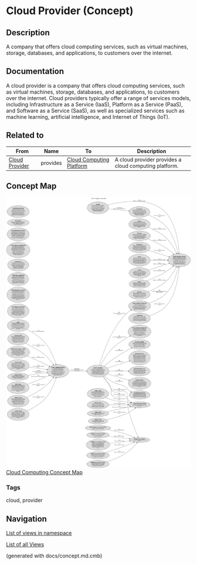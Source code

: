 # Cloud Provider (Concept)
## Description
A company that offers cloud computing services, such as virtual machines, storage, databases, and applications, to customers over the internet.

## Documentation
A cloud provider is a company that offers cloud computing services, such as virtual machines, storage, databases, and applications, to customers over the internet.
Cloud providers typically offer a range of services models, including Infrastructure as a Service (IaaS), Platform as a Service (PaaS), and Software as a Service (SaaS),
as well as specialized services such as machine learning, artificial intelligence, and Internet of Things (IoT).

## Related to
| From | Name | To | Description |
|---|---|---|---|
| [Cloud Provider](../../software-development/cloud/cloud-provider.md) | provides | [Cloud Computing Platform](../../software-development/cloud/cloud-computing-platform.md) | A cloud provider provides a cloud computing platform. |

## Concept Map
![Cloud Computing Concept Map](../../software-development/cloud/concept-view.png)
[Cloud Computing Concept Map](../../software-development/cloud/concept-view.md)

### Tags
cloud, provider


## Navigation
[List of views in namespace](./views-in-namespace.md)

[List of all Views](../../views.md)

(generated with docs/concept.md.cmb)

